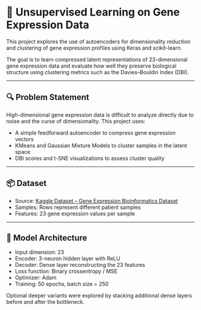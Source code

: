 # 🧬 Unsupervised Learning on Gene Expression Data

This project explores the use of autoencoders for dimensionality reduction and clustering of gene expression profiles using Keras and scikit-learn.

The goal is to learn compressed latent representations of 23-dimensional gene expression data and evaluate how well they preserve biological structure using clustering metrics such as the Davies–Bouldin Index (DBI).

---

## 🔍 Problem Statement

High-dimensional gene expression data is difficult to analyze directly due to noise and the curse of dimensionality. This project uses:

- A simple feedforward autoencoder to compress gene expression vectors
- KMeans and Gaussian Mixture Models to cluster samples in the latent space
- DBI scores and t-SNE visualizations to assess cluster quality

---

## 📦 Dataset

- Source: [Kaggle Dataset – Gene Expression Bioinformatics Dataset](https://www.kaggle.com/datasets/samira1992/gene-expression-bioinformatics-dataset)
- Samples: Rows represent different patient samples
- Features: 23 gene expression values per sample

---

## 🧠 Model Architecture

- Input dimension: 23
- Encoder: 3-neuron hidden layer with ReLU
- Decoder: Dense layer reconstructing the 23 features
- Loss function: Binary crossentropy / MSE
- Optimizer: Adam
- Training: 50 epochs, batch size = 250


Optional deeper variants were explored by stacking additional dense layers before and after the bottleneck.
